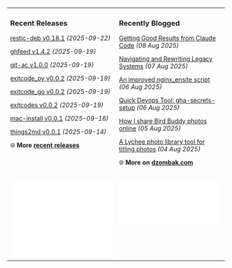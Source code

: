 <table><tr><td valign="top" width="50%" style="margin-bottom: 1em;">

### Recent Releases

<!-- recent_releases starts -->
[restic-deb v0.18.1](https://github.com/cdzombak/restic-deb/releases/tag/v0.18.1) *(2025-09-22)*

[ghfeed v1.4.2](https://github.com/cdzombak/ghfeed/releases/tag/v1.4.2) *(2025-09-19)*

[git-ac v1.0.0](https://github.com/cdzombak/git-ac/releases/tag/v1.0.0) *(2025-09-19)*

[exitcode_py v0.0.2](https://github.com/cdzombak/exitcode_py/releases/tag/v0.0.2) *(2025-09-19)*

[exitcode_go v0.0.2](https://github.com/cdzombak/exitcode_go/releases/tag/v0.0.2) *(2025-09-19)*

[exitcodes v0.0.2](https://github.com/cdzombak/exitcodes/releases/tag/v0.0.2) *(2025-09-19)*

[mac-install v0.0.1](https://github.com/cdzombak/mac-install/releases/tag/v0.0.1) *(2025-09-16)*

[things2md v0.0.1](https://github.com/cdzombak/things2md/releases/tag/v0.0.1) *(2025-09-14)*
<!-- recent_releases ends -->
🌐 **More [recent releases](https://github.com/cdzombak/cdzombak/blob/main/RELEASES.md)**
<br />
<br />
</td><td valign="top" width="50%" style="margin-bottom: 1em;">

### Recently Blogged

<!-- blog starts -->
[Getting Good Results from Claude Code](https://www.dzombak.com/blog/2025/08/getting-good-results-from-claude-code/) *(08 Aug 2025)*

[Navigating and Rewriting Legacy Systems](https://www.dzombak.com/blog/2025/08/navigating-and-rewriting-legacy-systems/) *(07 Aug 2025)*

[An improved nginx_ensite script](https://www.dzombak.com/blog/2025/08/an-improved-nginx_ensite-script/) *(06 Aug 2025)*

[Quick Devops Tool: gha-secrets-setup](https://www.dzombak.com/blog/2025/08/quick-devops-tool-gha-secrets-setup/) *(06 Aug 2025)*

[How I share Bird Buddy photos online](https://www.dzombak.com/blog/2025/08/how-i-share-bird-buddy-photos-online/) *(05 Aug 2025)*

[A Lychee photo library tool for titling photos](https://www.dzombak.com/blog/2025/08/a-lychee-photo-library-tool-for-titling-photos/) *(04 Aug 2025)*
<!-- blog ends -->
🌐 **More on [dzombak.com](https://www.dzombak.com/blog)**
<br />
<br />
</td></tr><tr><td valign="top" width="50%"><a href="https://github.com/cdzombak"> <picture><img src="/github-summary.svg" alt="@cdzombak summary"></picture></a></td><td valign="top" width="50%"><a href="https://github.com/sponsors/cdzombak"> <picture><img src="/github-sponsor.svg" alt="sponsor me"></picture></a><br /><br /></td></tr></table>

